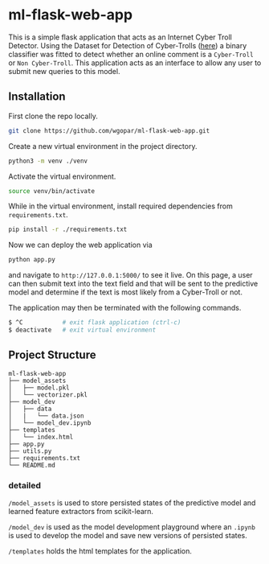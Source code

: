 # ml-flask-web-app 

This is a simple flask application that acts as an Internet Cyber Troll Detector. Using the
Dataset for Detection of Cyber-Trolls ([here](https://dataturks.com/projects/abhishek.narayanan/Dataset%20for%20Detection%20of%20Cyber-Trolls/))
a binary classifier was fitted to detect whether an online comment is a `Cyber-Troll` or `Non Cyber-Troll`. This application
acts as an interface to allow any user to submit new queries to this model. 
  

## Installation

First clone the repo locally.
~~~bash
git clone https://github.com/wgopar/ml-flask-web-app.git
~~~

Create a new virtual environment in the project directory.
~~~bash
python3 -m venv ./venv
~~~

Activate the virtual environment.
~~~bash
source venv/bin/activate
~~~

While in the virtual environment, install required dependencies from `requirements.txt`.

~~~bash
pip install -r ./requirements.txt
~~~

Now we can deploy the web application via
~~~bash
python app.py
~~~

and navigate to `http://127.0.0.1:5000/` to see it live. On this page, a user can then submit text into the text 
field and that will be sent to the predictive model and determine if the text is most likely from a Cyber-Troll or not.  

The application may then be terminated with the following commands.
~~~bash
$ ^C           # exit flask application (ctrl-c)
$ deactivate   # exit virtual environment
~~~

## Project Structure 

~~~
ml-flask-web-app
├── model_assets
│   ├── model.pkl
│   └── vectorizer.pkl
├── model_dev
│   ├── data
│   |   └── data.json
│   └── model_dev.ipynb
├── templates
│   └── index.html
├── app.py
├── utils.py
├── requirements.txt
└── README.md
~~~

### detailed

`/model_assets` is used to store persisted states of the predictive model and learned feature extractors from scikit-learn. 

`/model_dev` is used as the model development playground where an `.ipynb` is used to develop the model and save new versions of persisted states.

`/templates` holds the html templates for the application.

